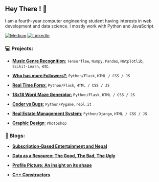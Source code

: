 ## Hey There ! :wave:

I am a fourth-year computer engineering student having interests in web development and data science. I mostly work with Python and JavaScript.

 [![Medium](https://img.shields.io/static/v1.svg?label=&message=Medium&logo=Medium&style=flat&color=black)](https://medium.com/@drishtantregmi777)
 [![LinkedIn](https://img.shields.io/static/v1.svg?label=&message=LinkedIn&logo=linkedin&style=flat&color=black)](https://www.linkedin.com/in/drishtant-regmi-a4a237189/)

### :computer: Projects:

- <a href="https://github.com/Drishtantr/Music-Final">**Music Genre Recognition**:</a> `Tensorflow`, `Numpy`, `Pandas`, `Matplotlib`, `Scikit-Learn,` etc.

- <a href="https://github.com/Drishtantr/followers-comparator">**Who has more Followers?**:</a> `Python/Flask`, `HTML / CSS / JS`

- <a href="https://github.com/Drishtantr/Foreign-Exchange-Rate">**Real Time Forex**:</a> `Python/Flask`, `HTML / CSS / JS`

- <a href="https://github.com/Drishtantr/Word-Maze-Generator">**18x18 Word Maze Generator**:</a> `Python/Flask`, `HTML / CSS / JS`

- <a href="https://github.com/Drishtantr/Coder-vs-Bugs-Pygame">**Coder vs Bugs**:</a> `Python/Pygame`, `repl.it`

- <a href="https://github.com/Drishtantr/RealEstate2018">**Real Estate Management System**:</a> `Python/Django`, `HTML / CSS / JS`

- <a href="https://drive.google.com/drive/folders/18B75oJ3G9lIxCEml87Kj6L9ScLIdLXQL" target="_blank">**Graphic Design**:</a> `Photoshop`
	

### :page_with_curl: Blogs:

- <a href="https://medium.com/@drishtantregmi777/subscription-based-entertainment-and-nepal-918891f2c0a6">**Subscription-Based Entertainment and Nepal**</a>

- <a href="https://medium.com/@drishtantregmi777/data-as-a-resource-the-good-the-bad-the-ugly-4619afb9fa36">**Data as a Resource: The Good, The Bad, The Ugly**</a>

- <a href="https://medium.com/@drishtantregmi777/profile-picture-an-insight-on-its-shape-e4988f7d7b30">**Profile Picture: An insight on its shape**</a>

- <a href="https://medium.com/@drishtantregmi777/c-constructors-494c87b42c8e">**C++ Constructors**</a>

